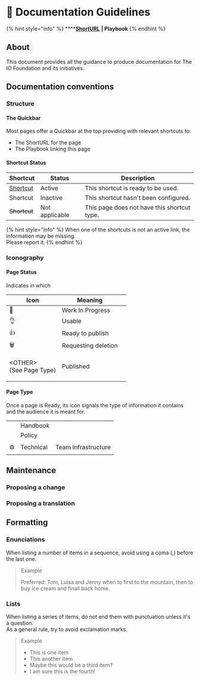 # 🚧 Documentation Guidelines

{% hint style="info" %}
****[**ShortURL**](https://tiof.click/TIOFHBDG) **| Playbook**&#x20;
{% endhint %}

## About

This document provides all the guidance to produce documentation for The IO Foundation and its initiatives.



## Documentation conventions



### Structure

#### The Quickbar

Most pages offer a Quickbar at the top providing with relevant shortcuts to:

* The ShortURL for the page
* The Playbook linking this page

#### Shortcut Status

| Shortcut                                                | Status         | Description                                 |
| ------------------------------------------------------- | -------------- | ------------------------------------------- |
| [Shortcut](documentation-guidelines.md#shortcut-status) | Active         | This shortcut is ready to be used.          |
| Shortcut                                                | Inactive       | This shortcut hasn't been configured.       |
| ~~Shortcut~~                                            | Not applicable | This page does not have this shortcut type. |

{% hint style="info" %}
When one of the shortcuts is not an active link, the information may be missing.\
Please report it.
{% endhint %}





### Iconography

#### Page Status

Indicates in which&#x20;

| Icon                                   | Meaning             |   |
| -------------------------------------- | ------------------- | - |
| 🚧                                     | Work In Progress    |   |
| 👌                                     | Usable              |   |
| 👍                                     | Ready to publish    |   |
| :wastebasket:                          | Requesting deletion |   |
| <p>&#x3C;OTHER><br>(See Page Type)</p> | Published           |   |

#### Page Type

Once a page is Ready, its icon signals the type of information it contains and the audience it is meant for.

|        |           |                     |
| ------ | --------- | ------------------- |
|        | Handbook  |                     |
|        | Policy    |                     |
|        |           |                     |
| :gear: | Technical | Team Infrastructure |
|        |           |                     |





## Maintenance



### Proposing a change



### Proposing a translation



## Formatting

### Enunciations

When listing a number of items in a sequence, avoid using a coma (,) before the last one.

> Example
>
> Preferred: Tom, Luisa and Jenny when to first to the mountain, then to buy ice cream and finall back home.

### Lists

When listing a series of items, do not end them with punctuation unless it's a question.\
As a general rule, try to avoid exclamation marks.

> Example
>
> * This is one item
> * This another item
> * Maybe this would be a third item?
> * I am sure this is the fourth!

## &#x20;



